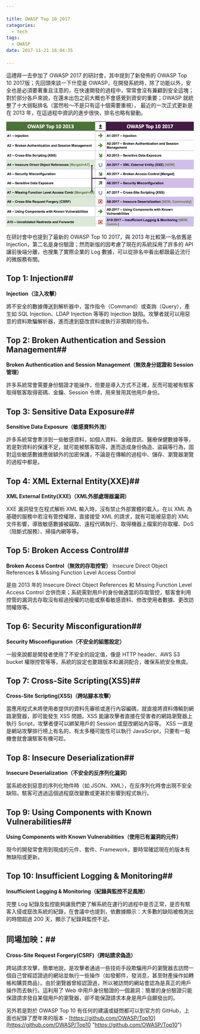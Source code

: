 ```yaml
---

title: OWASP Top 10 2017
categories: 
  - tech
tags:
  - OWASP
date: 2017-11-21 16:04:35

---
```


這禮拜一去參加了 OWASP 2017 的研討會，其中提到了新發佈的 OWASP Top 10 2017版；先回頭來談一下什麼是 OWASP，在開發系統時，除了功能以外，安全也是必須要著重且注意的，在快速開發的過程中，常常會沒有兼顧到安全這塊；對於部分各戶來說，在還未出包之前大概也不會感覺到資安的重要；OWASP 就統整了十大弱點排名（當然啦～不是只有這十個需要重視）， 最近的一次正式更新是在 2013 年，在這過程中資訊的進步很快，排名也略有變動。

![OWASP Top 10](OWASP_Top_10_2013_with_2017_800x446.png)

在研討會中也提到了最新的 OWASP Top 10 2017，與 2013 年比較第一名依舊是 Injection，第二名是身份驗證；然而新版的因考慮了現在的系統採用了許多的 API 讓前後端分離，也搜集了實際企業的 Log 數據，可以從排名中看出都跟最近流行的微服務有關。

<!-- more -->

## Top 1: Injection##
**Injection（注入攻擊）**

將不安全的數據傳送到解析器中，當作指令（Command）或查詢（Query），產生如 SQL Injection、LDAP Injection 等等的 Injection 缺陷。攻擊者就可以用惡意的資料欺騙解析器，進而達到竄改資料或執行非預期的指令。

## Top 2: Broken Authentication and Session Management##
**Broken Authentication and Session Management（無效身分認證和 Session 管理）**

許多系統常會需要身份驗證才能操作，但要是導入方式不正確，反而可能被有駭客取得駭客取得密碼、金鑰、Session 令牌，用來冒用其他用戶身份。

## Top 3: Sensitive Data Exposure##
**Sensitive Data Exposure（敏感資料外洩）**

許多系統常會牽涉到一些敏感資料，如個人資料、金融資訊、醫療保健數據等等，若是對資料的保護不足，就可能被駭客取得，進而造成身份偽造、盜竊等行為，固對這些敏感數據應做額外的加密保護，不論是在傳輸的過程中、儲存、瀏覽器瀏覽的過程中都是。

## Top 4: XML External Entity(XXE)##
**XML External Entity(XXE)（XML外部處理器漏洞）**

XXE 漏洞發生在程式解析 XML 輸入時，沒有禁止外部實體的載入。在以 XML 為基礎的服務中若沒有管控權限，直接接受 XML 的請求，就有可能被惡意的 XML 文件影響，導致敏感數據被竊取、遠程代碼執行、取得機器上檔案的存取權、DoS（阻斷式服務）、掃描內網等等。

## Top 5: Broken Access Control##
**Broken Access Control（無效的存取控管）**
Insecure Direct Object References & Missing Function Level Access Control

是由 2013 年的 Insecure Direct Object References 和 Missing Function Level Access Control 合併而來；系統需對用戶的身份做適當的存取管控，駭客會利用控管的漏洞去存取沒有經過授權的功能或察看敏感資料、修改使用者數據、更改訪問權限等。

## Top 6: Security Misconfiguration##
**Security Misconfiguration（不安全的組態設定）**

一般來說都是開發者使用了不安全的設定值，像是 HTTP  header、AWS S3 bucket 權限控管等等，系統的設定也要跟版本和漏洞配合，確保系統安全無虞。

## Top 7: Cross-Site Scripting(XSS)##
**Cross-Site Scripting(XSS)（跨站腳本攻擊）**

當應用程式未將使用者提供的資料先審核或進行內容編碼，就直接將資料傳輸到網路瀏覽器，即可能發生 XSS 問題。XSS 能讓攻擊者直接在受害者的網路瀏覽器上執行 Script，攻擊者便可以綁架用戶的 Session 或竄改網站內容等。
XSS 一直是是網站攻擊排行榜上有名的，有太多種可能性可以執行 JavaScript，只要有一點機會就會讓駭客有機可趁。

## Top 8: Insecure Deserialization##
**Insecure Deserialization（不安全的反序列化漏洞）**

當系統收到惡意的序列化物件時（如 JSON、XML），在反序列化時會出現不安全缺陷，駭客可透過這個過程竄改變數或更甚於影響到程式執行。

## Top 9: Using Components with Known Vulnerabilities##
**Using Components with Known Vulnerabilities（使用已有漏洞的元件）**

現今的開發常會用到現成的元件、套件、Framework，要時常確認現在的版本有無缺陷或更新。

## Top 10: Insufficient Logging & Monitoring##
**Insufficient Logging & Monitoring（紀錄與監控不足風險）**

完整 Log 紀錄及監控能夠讓我們更了解系統在運行的過程中是否正常，是否有駭客入侵或竄改系統的紀錄，在會議中也提到，依數據顯示：大多數的缺陷被檢測出的時間超過 200 天，顯示了紀錄與監控不足。

## 同場加映：##
**Cross-Site Request Forgery(CSRF)（跨站請求偽造）**

跨站請求攻擊，簡單地說，是攻擊者通過一些技術手段欺騙用戶的瀏覽器去訪問一個自己曾經認證過的網站並執行一些操作（如發郵件，發消息，甚至財產操作如轉帳和購買商品）。由於瀏覽器曾經認證過，所以被訪問的網站會認為是真正的用戶操作而去執行。這利用了 Web 中用戶身份驗證的一個漏洞：簡單的身份驗證只能保證請求發自某個用戶的瀏覽器，卻不能保證請求本身是用戶自願發出的。


另外若是對於 OWASP Top 10 有任何的建議或疑問都可以到官方的 GitHub，上面也紀錄了歷年來的版本 - [https://github.com/OWASP/Top10](https://github.com/OWASP/Top10 "https://github.com/OWASP/Top10")


